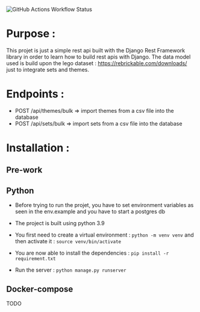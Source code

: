 ![GitHub Actions Workflow Status](https://img.shields.io/github/actions/workflow/status/patacoing/lego-api/ci.yml)

# Purpose : 

This projet is just a simple rest api built with the Django Rest Framework library in order to learn how to build rest apis with Django.
The data model used is build upon the lego dataset : https://rebrickable.com/downloads/ just to integrate sets and themes.

#  Endpoints : 

- POST /api/themes/bulk => import themes from a csv file into the database
- POST /api/sets/bulk => import sets from a csv file into the database

# Installation : 

## Pre-work

## Python

- Before trying to run the projet, you have to set environment variables as seen in the env.example and you have to start a postgres db

- The project is built using python 3.9
- You first need to create a virtual environment : `python -m venv venv` and then activate it : `source venv/bin/activate`
- You are now able to install the dependencies : `pip install -r requirement.txt`
- Run the server : `python manage.py runserver`

## Docker-compose

TODO

